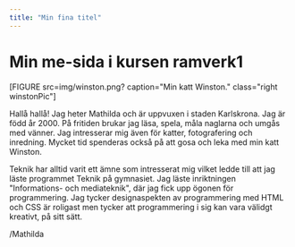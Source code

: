 ```yaml
---
title: "Min fina titel"
---
```

Min me-sida i kursen ramverk1
=========================

[FIGURE src=img/winston.png? caption="Min katt Winston." class="right winstonPic"]

Hallå hallå! Jag heter Mathilda och är uppvuxen i staden Karlskrona. Jag är född år 2000. På fritiden brukar jag läsa, spela, måla naglarna och umgås med vänner. Jag intresserar mig även för katter, fotografering och inredning. Mycket tid spenderas också på att gosa och leka med min katt Winston. 

Teknik har alltid varit ett ämne som intresserat mig vilket ledde till att jag läste programmet Teknik på gymnasiet. Jag läste inriktningen "Informations- och mediateknik", där jag fick upp ögonen för programmering. Jag tycker designaspekten av programmering med HTML och CSS är roligast men tycker att programmering i sig kan vara välidgt kreativt, på sitt sätt.

/Mathilda